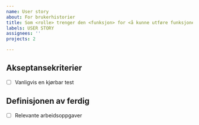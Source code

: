 ```yaml
---
name: User story
about: For brukerhistorier
title: Som <rolle> trenger den <funksjon> for <å kunne utføre funksjonen>
labels: USER STORY
assignees: ''
projects: 2

---
```


## Akseptansekriterier
- [ ] Vanligvis en kjørbar test

## Definisjonen av ferdig
- [ ] Relevante arbeidsoppgaver
